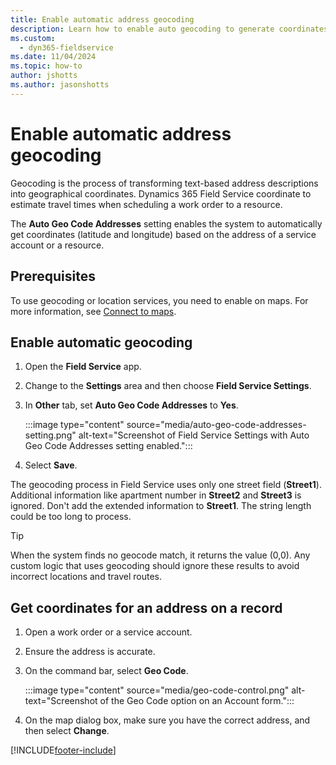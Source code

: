 ```yaml
---
title: Enable automatic address geocoding
description: Learn how to enable auto geocoding to generate coordinates for addresses in Dynamics 365 Field Service.
ms.custom: 
  - dyn365-fieldservice
ms.date: 11/04/2024
ms.topic: how-to
author: jshotts
ms.author: jasonshotts
---
```


# Enable automatic address geocoding

Geocoding is the process of transforming text-based address descriptions into geographical coordinates. Dynamics 365 Field Service coordinate to estimate travel times when scheduling a work order to a resource.
  
The **Auto Geo Code Addresses** setting enables the system to automatically get coordinates (latitude and longitude) based on the address of a service account or a resource.  
  
## Prerequisites

To use geocoding or location services, you need to enable on maps. For more information, see [Connect to maps](field-service-maps-address-locations.md#connect-to-maps).

## Enable automatic geocoding  
  
1. Open the **Field Service** app.

1. Change to the **Settings** area and then choose **Field Service Settings**.  
  
1. In **Other** tab, set **Auto Geo Code Addresses** to **Yes**.  

   :::image type="content" source="media/auto-geo-code-addresses-setting.png" alt-text="Screenshot of Field Service Settings with Auto Geo Code Addresses setting enabled.":::
  
1. Select **Save**.  

The geocoding process in Field Service uses only one street field (**Street1**). Additional information like apartment number in **Street2** and **Street3** is ignored. Don't add the extended information to **Street1**. The string length could be too long to process.

> [!TIP]
> When the system finds no geocode match, it returns the value (0,0). Any custom logic that uses geocoding should ignore these results to avoid incorrect locations and travel routes.

## Get coordinates for an address on a record  
  
1. Open a work order or a service account.  
  
2. Ensure the address is accurate.  
  
3. On the command bar, select **Geo Code**.

   :::image type="content" source="media/geo-code-control.png" alt-text="Screenshot of the Geo Code option on an Account form.":::
  
4. On the map dialog box, make sure you have the correct address, and then select **Change**.
  
[!INCLUDE[footer-include](../includes/footer-banner.md)]
